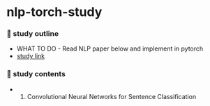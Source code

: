 # nlp-torch-study   

### 👀 study outline      
- WHAT TO DO - Read NLP paper below and implement in pytorch      
- [study link](https://www.notion.so/kickoff-6634847c450741a68c1be736f102ecdd)    


    
     
### 👀 study contents    
- 1. Convolutional Neural Networks for Sentence Classification     
